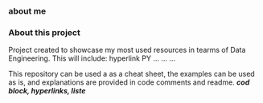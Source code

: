 ### about me ###

### About this project ###
Project created to showcase my most used resources in tearms of Data Engineering. This will include:
hyperlink PY
...
...
...

This repository can be used a as a cheat sheet, the examples can be used as is, and explanations are provided in code comments and readme.
***cod block, hyperlinks, liste*** 

